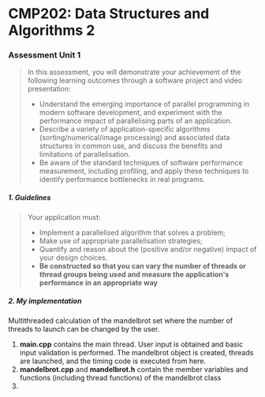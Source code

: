 # CMP202: Data Structures and Algorithms 2 

### Assessment Unit 1

> In this assessment, you will demonstrate your achievement of the following learning outcomes through a software project and video presentation:
> * Understand the emerging importance of parallel programming in modern software development, and experiment with the performance impact of parallelising parts of an application.
> * Describe a variety of application-specific algorithms (sorting/numerical/image processing) and associated data structures in common use, and discuss the benefits and limitations of parallelisation.
> * Be aware of the standard techniques of software performance measurement, including profiling, and apply these techniques to identify performance bottlenecks in real programs.

##### 1. Guidelines

> Your application must:
> * Implement a parallelised algorithm that solves a problem;
> * Make use of appropriate parallelisation strategies;
> * Quantify and reason about the (positive and/or negative) impact of your design choices.
> * **Be constructed so that you can vary the number of threads or thread groups being used and measure the application's performance in an appropriate way**

##### 2. My implementation

Multithreaded calculation of the mandelbrot set where the number of threads to launch can be changed by the user.

1. **main.cpp** contains the main thread. User input is obtained and basic input validation is performed. The mandelbrot object is created, threads are launched, and the timing code is executed from here.
2. **mandelbrot.cpp** and **mandelbrot.h** contain the member variables and functions (including thread functions) of the mandelbrot class
3.
